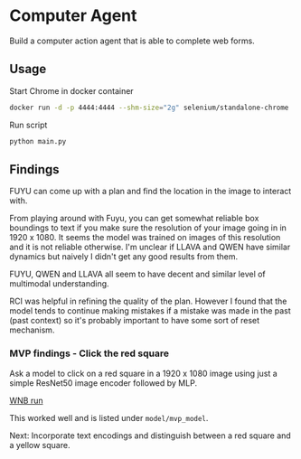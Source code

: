 # Computer Agent

Build a computer action agent that is able to complete web forms.

## Usage

Start Chrome in docker container
```bash
docker run -d -p 4444:4444 --shm-size="2g" selenium/standalone-chrome
```

Run script
```bash
python main.py
```

## Findings

FUYU can come up with a plan and find the location in the image to interact with.

From playing around with Fuyu, you can get somewhat reliable box boundings to text if you make sure the resolution of your image going in in 1920 x 1080. It seems the model was trained on images of this resolution and it is not reliable otherwise. I'm unclear if LLAVA and QWEN have similar dynamics but naively I didn't get any good results from them.

FUYU, QWEN and LLAVA all seem to have decent and similar level of multimodal understanding.

RCI was helpful in refining the quality of the plan. However I found that the model tends to continue making mistakes if a mistake was made in the past (past context) so it's probably important to have some sort of reset mechanism.

### MVP findings - Click the red square

Ask a model to click on a red square in a 1920 x 1080 image using just a simple ResNet50 image encoder followed by MLP.

[WNB run](https://wandb.ai/michaelliangaus/huggingface/runs/6562wtuh)

This worked well and is listed under `model/mvp_model`.

Next: Incorporate text encodings and distinguish between a red square and a yellow square.


